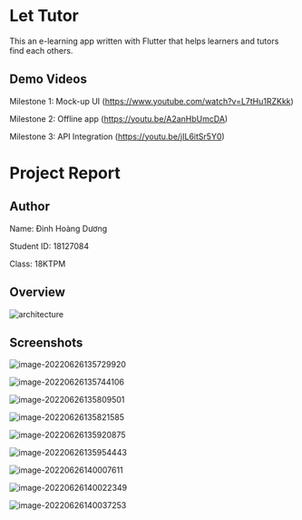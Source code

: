 # Let Tutor

This an e-learning app written with Flutter that helps learners and tutors find each others.

## Demo Videos

Milestone 1: Mock-up UI (https://www.youtube.com/watch?v=L7tHu1RZKkk)

Milestone 2: Offline app (https://youtu.be/A2anHbUmcDA)

Milestone 3: API Integration (https://youtu.be/jIL6itSr5Y0)

# Project Report

## Author

Name: Đinh Hoàng Dương

Student ID: 18127084

Class: 18KTPM

## Overview

![architecture](README.assets/architecture-16534044193182-16534044347724.png)



## Screenshots

![image-20220626135729920](README.assets/image-20220626135729920.png)

![image-20220626135744106](README.assets/image-20220626135744106.png)

![image-20220626135809501](README.assets/image-20220626135809501.png)

![image-20220626135821585](README.assets/image-20220626135821585.png)

![image-20220626135920875](README.assets/image-20220626135920875.png)

![image-20220626135954443](README.assets/image-20220626135954443.png)

![image-20220626140007611](README.assets/image-20220626140007611.png)

![image-20220626140022349](README.assets/image-20220626140022349.png)

![image-20220626140037253](README.assets/image-20220626140037253.png)